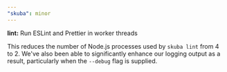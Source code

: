 ```yaml
---
"skuba": minor
---
```


**lint:** Run ESLint and Prettier in worker threads

This reduces the number of Node.js processes used by `skuba lint` from 4 to 2. We've also been able to significantly enhance our logging output as a result, particularly when the `--debug` flag is supplied.
